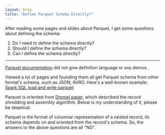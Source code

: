 ```yaml
---
layout: blog
title: "Define Parquet Schema Directly?"
---
```


After reading some pages and slides about Parquet, I get some questions about defining the schema:

1. Do I need to define the schema directly?
1. Should I define the schema directly?
1. Can I define the schema directly?

---

[Parquet documentation](https://parquet.apache.org/documentation/latest/) did not give definition language or any demos.

Viewed a lot of pages and founding them all get Parquet schema from other format's schema, such as JSON, AVRO. Here's a well-known example: [Spark SQL load and write parquet](http://spark.apache.org/docs/latest/sql-programming-guide.html#parquet-files)

Parquet is oriented from [Dremel paper](https://research.google.com/pubs/pub36632.html), which described the record shredding and assembly algorithm. Below is my understanding of it,  please be skeptical.

Parquet is the format of columnar representation of a nested record, its schema depends on and oriented from the record's schema. So, the answers to the above questions are all "NO".
